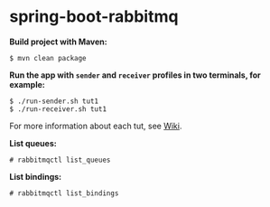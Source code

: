 # spring-boot-rabbitmq

**Build project with Maven:**

```console
$ mvn clean package
```

**Run the app with `sender` and `receiver` profiles in two terminals, for example:**

```console
$ ./run-sender.sh tut1
$ ./run-receiver.sh tut1
```

For more information about each tut, see [Wiki](https://github.com/YuKitAs/spring-boot-rabbitmq/wiki).

**List queues:**

```console
# rabbitmqctl list_queues
```

**List bindings:**

```console
# rabbitmqctl list_bindings
```

